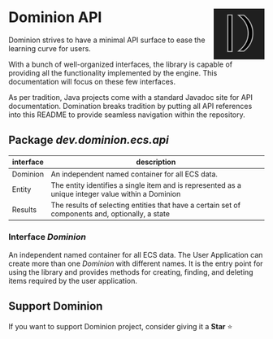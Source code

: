 # <img src="https://github.com/dominion-dev/dominion-ecs-java/raw/main/dominion-logo-square.png" align="right" width="100"> Dominion API

Dominion strives to have a minimal API surface to ease the learning curve for users.

With a bunch of well-organized interfaces, the library is capable of providing all the functionality implemented by the
engine. This documentation will focus on these few interfaces.

As per tradition, Java projects come with a standard Javadoc site for API documentation. Domination breaks tradition by
putting all API references into this README to provide seamless navigation within the repository.

## Package _dev.dominion.ecs.api_

| interface | description                                                                                        |
|-----------|----------------------------------------------------------------------------------------------------|
| Dominion  | An independent named container for all ECS data.                                                   |
| Entity    | The entity identifies a single item and is represented as a unique integer value within a Dominion |
| Results   | The results of selecting entities that have a certain set of components and, optionally, a state   |

### Interface _Dominion_

An independent named container for all ECS data. The User Application can create more than one _Dominion_ with different
names. It is the entry point for using the library and provides methods for creating, finding, and deleting items
required by the user application.

## Support Dominion

If you want to support Dominion project, consider giving it a **Star** ⭐️
